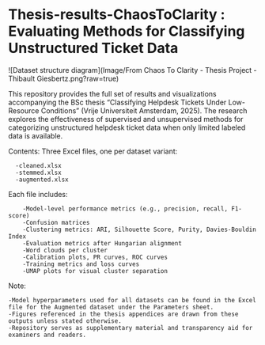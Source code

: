 # Thesis-results-ChaosToClarity : Evaluating Methods for Classifying Unstructured Ticket Data

![Dataset structure diagram](Image/From Chaos To Clarity - Thesis Project - Thibault Giesbertz.png?raw=true)



This repository provides the full set of results and visualizations accompanying the BSc thesis “Classifying Helpdesk Tickets Under Low-Resource Conditions” (Vrije Universiteit Amsterdam, 2025). The research explores the effectiveness of supervised and unsupervised methods for categorizing unstructured helpdesk ticket data when only limited labeled data is available.

Contents:
Three Excel files, one per dataset variant:

      -cleaned.xlsx
      -stemmed.xlsx
      -augmented.xlsx
    
Each file includes:

        -Model-level performance metrics (e.g., precision, recall, F1-score)
        -Confusion matrices
        -Clustering metrics: ARI, Silhouette Score, Purity, Davies-Bouldin Index
        -Evaluation metrics after Hungarian alignment
        -Word clouds per cluster
        -Calibration plots, PR curves, ROC curves
        -Training metrics and loss curves
        -UMAP plots for visual cluster separation
Note:

    -Model hyperparameters used for all datasets can be found in the Excel file for the Augmented dataset under the Parameters sheet.
    -Figures referenced in the thesis appendices are drawn from these outputs unless stated otherwise.
    -Repository serves as supplementary material and transparency aid for examiners and readers.
